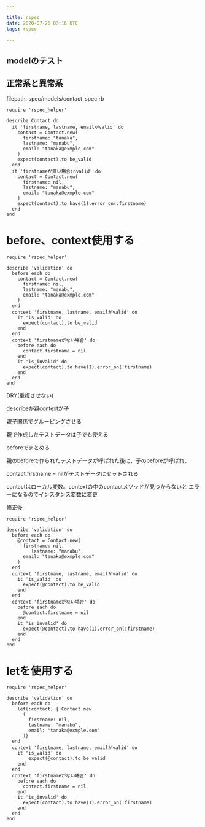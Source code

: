 ```yaml
---

title: rspec
date: 2020-07-26 03:16 UTC
tags: rspec

---
```

## modelのテスト

## 正常系と異常系

filepath: spec/models/contact_spec.rb


```
require 'rspec_helper'

describe Contact do
  it 'firstname, lastname, emailがvalid' do
    contact = Contact.new(
      firstname: "tanaka",
      lastname: "manabu",
      email: "tanaka@exmple.com"
    )
    expect(contact).to be_valid
  end
  it 'firstnameが無い場合invalid' do
    contact = Contact.new(
      firstname: nil,
      lastname: "manabu",
      email: "tanaka@exmple.com"
    )
    expect(contact).to have(1).error_on(:firstname)
  end
end
```

# before、context使用する

```
require 'rspec_helper'

describe 'validation' do
  before each do
    contact = Contact.new(
      firstname: nil,
      lastname: "manabu",
      email: "tanaka@exmple.com"
    )
  end
  context 'firstname, lastname, emailがvalid' do
    it 'is_valid' do
      expect(contact).to be_valid
    end
  end
  context 'firstnameがない場合' do
    before each do
      contact.firstname = nil
    end
    it 'is_invalid' do
      expect(contact).to have(1).error_on(:firstname)
    end
  end
end
```

DRY(重複させない)

describeが親contextが子

親子関係でグルーピングさせる

親で作成したテストデータは子でも使える

beforeでまとめる

親のbeforeで作られたテストデータが呼ばれた後に、子のbeforeが呼ばれ、

contact.firstname = nilがテストデータにセットされる

contactはローカル変数。contextの中のcontactメソッドが見つからないと
エラーになるのでインスタンス変数に変更


修正後

```
require 'rspec_helper'

describe 'validation' do
  before each do
    @contact = Contact.new(
      firstname: nil,
         lastname: "manabu",
      email: "tanaka@exmple.com"
    )
  end
  context 'firstname, lastname, emailがvalid' do
    it 'is_valid' do
      expect(@contact).to be_valid
    end
  end
  context 'firstnameがない場合' do
    before each do
      @contact.firstname = nil
    end
    it 'is_invalid' do
      expect(@contact).to have(1).error_on(:firstname)
    end
  end
end
```

# letを使用する

```
require 'rspec_helper'

describe 'validation' do
  before each do
    let(:contact) { Contact.new
      (
        firstname: nil,
        lastname: "manabu",
        email: "tanaka@exmple.com"
      )}
  end
  context 'firstname, lastname, emailがvalid' do
    it 'is_valid' do
        expect(@contact).to be_valid
    end
  end
  context 'firstnameがない場合' do
    before each do
      contact.firstname = nil
    end
    it 'is_invalid' do
      expect(contact).to have(1).error_on(:firstname)
    end
  end
end
```

